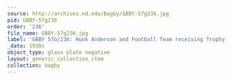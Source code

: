 ```yaml
---
source: http://archives.nd.edu/Bagby/GBBY-57g236.jpg
pid: GBBY-57g236
order: '236'
file_name: GBBY-57g236.jpg
label: 'GBBY 57G/236: Hunk Anderson and Football Team receiving Trophy - c1930s'
_date: 1930s
object_type: glass plate negative
layout: generic_collection_item
collection: bagby
---
```


